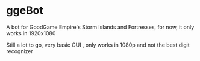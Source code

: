 # ggeBot
A bot for GoodGame Empire's Storm Islands and Fortresses, for now, it only works in 1920x1080

Still a lot to go, very basic GUI , only works in 1080p and not the best digit recognizer

